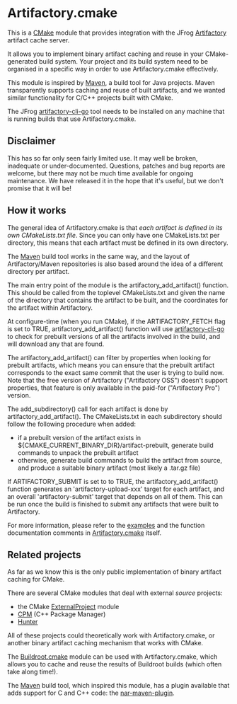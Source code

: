 # Artifactory.cmake

This is a [CMake] module that provides integration with the JFrog [Artifactory]
artifact cache server.

It allows you to implement binary artifact caching and reuse in your
CMake-generated build system. Your project and its build system need to be
organised in a specific way in order to use Artifactory.cmake effectively.

This module is inspired by [Maven], a build tool for Java projects. Maven
transparently supports caching and reuse of built artifacts, and we wanted
similar functionality for C/C++ projects built with CMake.

The JFrog [artifactory-cli-go] tool needs to be installed on any machine
that is running builds that use Artifactory.cmake.

## Disclaimer

This has so far only seen fairly limited use. It may well be broken, inadequate
or under-documented. Questions, patches and bug reports are welcome, but there
may not be much time available for ongoing maintenance. We have released it in
the hope that it's useful, but we don't promise that it will be!

## How it works

The general idea of Artifactory.cmake is that *each artifact is defined in its
own CMakeLists.txt file*. Since you can only have one CMakeLists.txt
per directory, this means that each artifact must be defined in its own
directory.

The [Maven] build tool works in the same way, and the layout of
Artifactory/Maven repositories is also based around the idea of a different
directory per artifact.

The main entry point of the module is the artifactory_add_artifact() function.
This should be called from the toplevel CMakeLists.txt and given the name of
the directory that contains the artifact to be built, and the coordinates for
the artifact within Artifactory.

At configure-time (when you run CMake), if the ARTIFACTORY_FETCH flag is set to
TRUE, artifactory_add_artifact() function will use [artifactory-cli-go] to
check for prebuilt versions of all the artifacts involved in the build, and
will download any that are found.

The artifactory_add_artifact() can filter by properties when looking for
prebuilt artifacts, which means you can ensure that the prebuilt artifact
corresponds to the exact same commit that the user is trying to build now.
Note that the free version of Artifactory ("Artifactory OSS") doesn't support
properties, that feature is only available in the paid-for ("Artifactory Pro")
version.

The add_subdirectory() call for each artifact is done by
artifactory_add_artifact(). The CMakeLists.txt in each subdirectory should
follow the following procedure when added:

- if a prebuilt version of the artifact exists in
  ${CMAKE_CURRENT_BINARY_DIR}/artifact-prebuilt, generate build commands
  to unpack the prebuilt artifact
- otherwise, generate build commands to build the artifact from source,
  and produce a suitable binary artifact (most likely a .tar.gz file)

If ARTIFACTORY_SUBMIT is set to to TRUE, the artifactory_add_artifact()
function generates an 'artifactory-upload-xxx' target for each artifact, and an
overall 'artifactory-submit' target that depends on all of them. This can be
run once the build is finished to submit any artifacts that were built to
Artifactory.

For more information, please refer to the [examples] and the function
documentation comments in [Artifactory.cmake] itself.

## Related projects

As far as we know this is the only public implementation of binary artifact
caching for CMake.

There are several CMake modules that deal with external *source* projects:

  - the CMake [ExternalProject](https://cmake.org/cmake/help/v3.4/module/ExternalProject.html) module
  - [CPM](https://github.com/iauns/cpm) (C++ Package Manager)
  - [Hunter](https://github.com/ruslo/hunter)

All of these projects could theoretically work with Artifactory.cmake, or
another binary artifact caching mechanism that works with CMake.

The [Buildroot.cmake] module can be used with Artifactory.cmake, which allows
you to cache and reuse the results of Buildroot builds (which often take along
time!).

The [Maven] build tool, which inspired this module, has a plugin available that
adds support for C and C++ code: the
[nar-maven-plugin](https://github.com/maven-nar/nar-maven-plugin).

[Artifactory]: https://www.jfrog.com/artifactory/
[Artifactory.cmake]: https://github.com/raumfeld/Artifactory.cmake/blob/master/Artifactory.cmake
[artifactory-cli-go]: https://github.com/JFrogDev/artifactory-cli-go
[Buildroot.cmake]: https://github.com/raumfeld/Buildroot.cmake/
[CMake]: https://www.cmake.org/
[examples]: https://github.com/raumfeld/Artifactory.cmake/tree/master/examples/
[Maven]: https://maven.apache.org/
